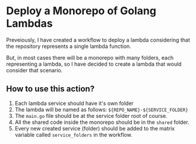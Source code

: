 # Deploy a Monorepo of Golang Lambdas

Preveiously, I have created a workflow to deploy a lambda considering that the repository represents a single lambda function.

But, in most cases there will be a monorepo with many folders, each representing a lambda, so I have decided to create a lambda that would consider that scenario.

## How to use this action?

1. Each lambda service should have it's own folder
2. The lambda will be named as follows: `${REPO_NAME}-${SERVICE_FOLDER}`
3. The `main.go` file should be at the service folder root of course.
4. All the shared code inside the monorepo should be in the `shared` folder.
5. Every new created service (folder) should be added to the matrix variable called `service_folders` in the workflow.
